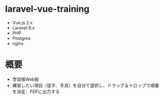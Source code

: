# laravel-vue-training

- Vue.js 2.x
- Laravel 6.x
- PHP
- Postgres
- nginx

# 概要

- 学習帳Web板
- 練習したい項目（徒手、手具）を自分で選択し、ドラッグ＆ドロップで順番を決定、PDFに出力する